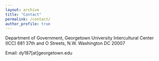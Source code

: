 ```yaml
---
layout: archive
title: "Contact"
permalink: /contact/
author_profile: true
---
```


Department of Government, Georgetown University
Intercultural Center (ICC) 681 
37th and O Streets, N.W. 
Washington DC 20007

Email: dy187[at]georgetown.edu
